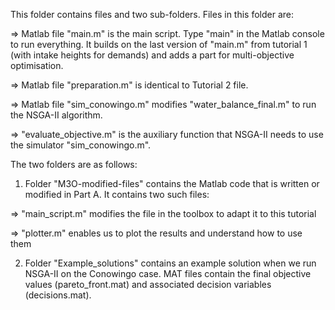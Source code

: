 This folder contains files and two sub-folders. Files in this folder are:

=> Matlab file "main.m" is the main script. Type "main" in the Matlab console to run everything.
It builds on the last version of "main.m" from tutorial 1 (with intake heights for demands) and adds a part for multi-objective optimisation.

=> Matlab file "preparation.m" is identical to Tutorial 2 file. 

=> Matlab file "sim_conowingo.m" modifies "water_balance_final.m" to run the NSGA-II algorithm.

=> "evaluate_objective.m" is the auxiliary function that NSGA-II needs to use the simulator "sim_conowingo.m".

The two folders are as follows:

1) Folder "M3O-modified-files" contains the Matlab code that is written or modified in Part A. It contains two such files:

=> "main_script.m" modifies the file in the toolbox to adapt it to this tutorial

=> "plotter.m" enables us to plot the results and understand how to use them

2) Folder "Example_solutions" contains an example solution when we run NSGA-II on the Conowingo case. 
MAT files contain the final objective values (pareto_front.mat) and associated decision variables (decisions.mat).
